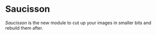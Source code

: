 # Saucisson

*Saucisson* is the new module to cut up your images in smaller bits and rebuild them after.
